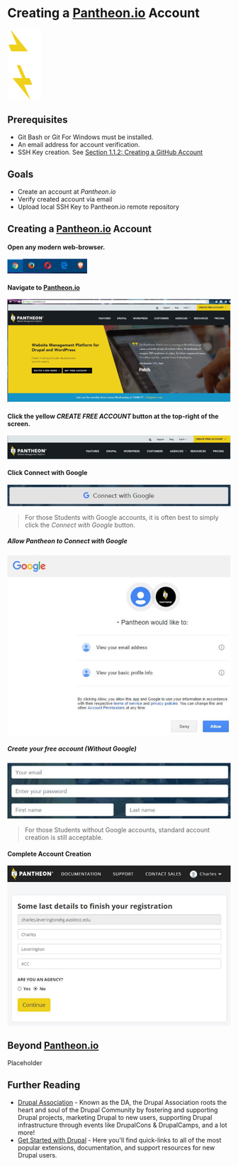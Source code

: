# Creating a [Pantheon.io](https://pantheon.io "Pantheon.io") Account
![Pantheon Zeus](../images/overview-&-development/pantheon/pantheon-logo-symbol.svg)

## Prerequisites

* Git Bash or Git For Windows must be installed.
* An email address for account verification.
* SSH Key creation. See [Section 1.1.2: Creating a GitHub Account](manuscript/creating-github-account.md "Section 1.1.2: Creating a GitHub Account")

## Goals

* Create an account at *Pantheon.io*
* Verify created account via email
* Upload local SSH Key to Pantheon.io remote repository

## Creating a [Pantheon.io](https://pantheon.io "Pantheon.io") Account

#### Open any modern web-browser.
![Modern Browsers](../images/overview-&-development/github/modern-browsers.JPG)

#### Navigate to [Pantheon.io](https://pantheon.io "Pantheon.io")
![Navigate to Pantheon.io](../images/overview-&-development/pantheon/pantheon-create-account_1.JPG)

#### Click the yellow *CREATE FREE ACCOUNT* button at the top-right of the screen.
![Create Free Account](../images/overview-&-development/pantheon/pantheon-create-account_2.JPG)

#### Click Connect with Google
![Create Free Account](../images/overview-&-development/pantheon/pantheon-create-account_4a.JPG)
> For those Students with Google accounts, it is often best to simply click the *Connect with Google* button.

##### Allow Pantheon to Connect with Google
![Connect with Google](../images/overview-&-development/pantheon/pantheon-create-account_5.JPG)


##### Create your free account (Without Google)
![Create Free Account](../images/overview-&-development/pantheon/pantheon-create-account_4b.JPG)
> For those Students without Google accounts, standard account creation is still acceptable.

#### Complete Account Creation
![Complete Account Creation](../images/overview-&-development/pantheon/pantheon-create-account_6.JPG)


## Beyond [Pantheon.io](https://pantheon.io "Pantheon.io")

Placeholder

## Further Reading
 * [Drupal Association](https://assoc.drupal.org "Drupal Association") - Known as the DA, the Drupal Association roots the heart and soul of the Drupal Community by fostering and supporting Drupal projects, marketing Drupal to new users, supporting Drupal infrastructure through events like DrupalCons & DrupalCamps, and a lot more!
 * [Get Started with Drupal](https://www.drupal.org/start "Get Started with Drupal")  - Here you'll find quick-links to all of the most popular extensions, documentation, and support resources for new Drupal users.
